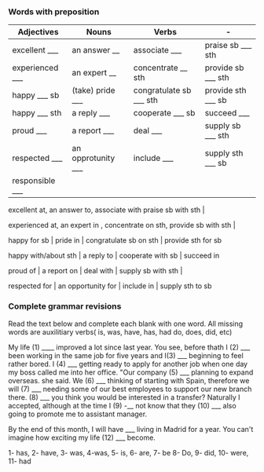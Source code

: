 ### Words with preposition

|Adjectives | Nouns | Verbs | - |
| --------- | ----- | ----- | - |
| excellent ___ | an answer __ | associate ___ | praise sb ___ sth |
| experienced ___ | an expert __ | concentrate __ sth | provide sb ___ sth |
| happy ___ sb | (take) pride ___ | congratulate sb ___ sth | provide sth ___ sb | 
| happy ___ sth | a reply ___ | cooperate ___ sb | succeed ___ | 
| proud ___ | a report ___ | deal ___ | supply sb ___ sth | 
| respected ___ | an opprotunity ___ | include ___ | supply sth ___ sb |
| responsible ___|  | | |


excellent at, an answer to, associate with praise sb with sth |

experienced at, an expert in , concentrate on sth, provide sb with sth |

happy for sb | pride in  | congratulate sb on sth | provide sth for sb 

happy with/about sth | a reply to | cooperate with sb | succeed in 

proud of | a report on | deal with | supply sb with sth |

respected for | an opportunity for | include in | supply sth to sb 


### Complete grammar revisions

Read the text below and complete each blank with one word. All missing words are auxilitiary verbs( is, was, have, has, had do, does, did, etc)

My life (1) ____ improved a lot since last year. You see, before thath I (2) ___ been working in the same job for five years and
I(3) ___ beginning to feel rather bored. I (4) ___ getting ready to apply for another job when one day my boss called me into her office. "Our company (5) ___
planning to expand overseas. she said. We (6) ___ thinking of starting with Spain, therefore we will (7) ___ needing some of our best employees to support our new branch there.
(8) ___ you think you would be interested in a transfer? Naturally I accepted, although at the time I (9) -__ not know that they (10) ___ also going to promote me to
assistant manager.

By the end of this month, I will have ___ living in Madrid for a year. You can't imagine how exciting my life (12) ___ become.

1- has, 2- have, 3- was, 4-was, 5- is, 6- are, 7- be 8- Do, 9- did, 10- were, 11- had


